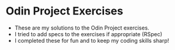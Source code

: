 # Odin Project Exercises

- These are my solutions to the Odin Project exercises.
- I tried to add specs to the exercises if appropriate (RSpec)
- I completed these for fun and to keep my coding skills sharp!
